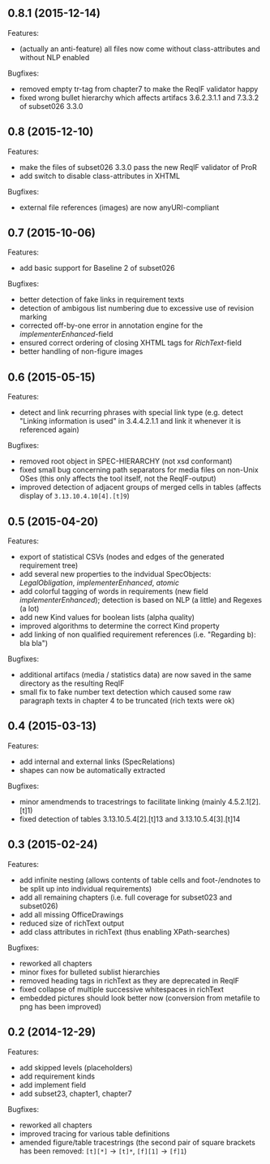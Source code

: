 ## 0.8.1 (2015-12-14)

Features:

- (actually an anti-feature) all files now come without class-attributes and without NLP enabled

Bugfixes:

- removed empty tr-tag from chapter7 to make the ReqIF validator happy
- fixed wrong bullet hierarchy which affects artifacs 3.6.2.3.1.1 and 7.3.3.2 of subset026 3.3.0


## 0.8 (2015-12-10)

Features:

- make the files of subset026 3.3.0 pass the new ReqIF validator of ProR
- add switch to disable class-attributes in XHTML

Bugfixes:

- external file references (images) are now anyURI-compliant


## 0.7 (2015-10-06)

Features:

- add basic support for Baseline 2 of subset026

Bugfixes:

- better detection of fake links in requirement texts
- detection of ambigous list numbering due to excessive use of revision marking
- corrected off-by-one error in annotation engine for the *implementerEnhanced*-field
- ensured correct ordering of closing XHTML tags for *RichText*-field
- better handling of non-figure images


## 0.6 (2015-05-15)

Features:

- detect and link recurring phrases with special link type (e.g. detect "Linking information is used" in 3.4.4.2.1.1 and link it whenever it is referenced again)

Bugfixes:

- removed root object in SPEC-HIERARCHY (not xsd conformant)
- fixed small bug concerning path separators for media files on non-Unix OSes (this only affects the tool itself, not the ReqIF-output)
- improved detection of adjacent groups of merged cells in tables (affects display of `3.13.10.4.10[4].[t]9`)

## 0.5 (2015-04-20)

Features:

- export of statistical CSVs (nodes and edges of the generated requirement tree)
- add several new properties to the indvidual SpecObjects: *LegalObligation*, *implementerEnhanced*, *atomic*
- add colorful tagging of words in requirements (new field *implementerEnhanced*); detection is based on NLP (a little) and Regexes (a lot)
- add new Kind values for boolean lists (alpha quality)
- improved algorithms to determine the correct Kind property
- add linking of non qualified requirement references (i.e. "Regarding b): bla bla")

Bugfixes:

- additional artifacs (media / statistics data) are now saved in the same directory as the resulting ReqIF
- small fix to fake number text detection which caused some raw paragraph texts in chapter 4 to be truncated (rich texts were ok)

## 0.4 (2015-03-13)

Features:

- add internal and external links (SpecRelations)
- shapes can now be automatically extracted

Bugfixes:

- minor amendmends to tracestrings to facilitate linking (mainly 4.5.2.1[2].[t]1)
- fixed detection of tables 3.13.10.5.4[2].[t]13 and 3.13.10.5.4[3].[t]14


## 0.3 (2015-02-24)

Features:

- add infinite nesting (allows contents of table cells and foot-/endnotes to be split up into individual requirements)
- add all remaining chapters (i.e. full coverage for subset023 and subset026)
- add all missing OfficeDrawings
- reduced size of richText output
- add class attributes in richText (thus enabling XPath-searches)

Bugfixes:

- reworked all chapters
- minor fixes for bulleted sublist hierarchies
- removed heading tags in richText as they are deprecated in ReqIF
- fixed collapse of multiple successive whitespaces in richText
- embedded pictures should look better now (conversion from metafile to png has been improved)


## 0.2 (2014-12-29)

Features:

- add skipped levels (placeholders)
- add requirement kinds
- add implement field
- add subset23, chapter1, chapter7

Bugfixes:

- reworked all chapters
- improved tracing for various table definitions
- amended figure/table tracestrings (the second pair of square brackets has been removed: `[t][*]` -> `[t]*`, `[f][1]` -> `[f]1`)
